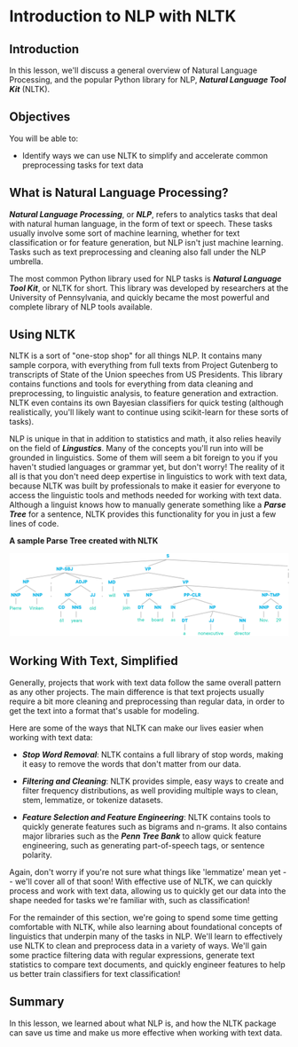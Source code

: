 
# Introduction to NLP with NLTK

## Introduction

In this lesson, we'll discuss a general overview of Natural Language Processing, and the popular Python library for NLP, **_Natural Language Tool Kit_** (NLTK).

## Objectives

You will be able to:

* Identify ways we can use NLTK to simplify and accelerate common preprocessing tasks for text data


## What is Natural Language Processing?

**_Natural Language Processing_**, or **_NLP_**, refers to analytics tasks that deal with natural human language, in the form of text or speech. These tasks usually involve some sort of machine learning, whether for text classification or for feature generation, but NLP isn't just machine learning. Tasks such as text preprocessing and cleaning also fall under the NLP umbrella. 

The most common Python library used for NLP tasks is **_Natural Language Tool Kit_**, or NLTK for short. This library was developed by researchers at the University of Pennsylvania, and quickly became the most powerful and complete library of NLP tools available. 

## Using NLTK

NLTK is a sort of "one-stop shop" for all things NLP. It contains many sample corpora, with everything from full texts from Project Gutenberg to transcripts of State of the Union speeches from US Presidents. This library contains functions and tools for everything from data cleaning and preprocessing, to linguistic analysis, to feature generation and extraction. NLTK even contains its own Bayesian classifiers for quick testing (although realistically, you'll likely want to continue using scikit-learn for these sorts of tasks). 

NLP is unique in that in addition to statistics and math, it also relies heavily on the field of **_Lingustics_**. Many of the concepts you'll run into will be grounded in linguistics. Some of them will seem a bit foreign to you if you haven't studied languages or grammar yet, but don't worry! The reality of it all is that you don't need deep expertise in linguistics to work with text data, because NLTK was built by professionals to make it easier for everyone to access the linguistic tools and methods needed for working with text data. Although a linguist knows how to manually generate something like a **_Parse Tree_** for a sentence, NLTK provides this functionality for you in just a few lines of code. 


**A sample Parse Tree created with NLTK**

<center> <img src='images/new_parse_tree.png'  width="750"> </center>
    
    
    


## Working With Text, Simplified

Generally, projects that work with text data follow the same overall pattern as any other projects. The main difference is that text projects usually require a bit more cleaning and preprocessing than regular data, in order to get the text into a format that's usable for modeling. 

Here are some of the ways that NLTK can make our lives easier when working with text data:

- **_Stop Word Removal_**: NLTK contains a full library of stop words, making it easy to remove the words that don't matter from our data.    

- **_Filtering and Cleaning_**: NLTK provides simple, easy ways to create and filter frequency distributions, as well providing multiple ways to clean, stem, lemmatize, or tokenize datasets.   

- **_Feature Selection and Feature Engineering_**: NLTK contains tools to quickly generate features such as bigrams and n-grams. It also contains major libraries such as the **_Penn Tree Bank_** to allow quick feature engineering, such as generating part-of-speech tags, or sentence polarity. 

Again, don't worry if you're not sure what things like 'lemmatize' mean yet -- we'll cover all of that soon! With effective use of NLTK, we can quickly process and work with text data, allowing us to quickly get our data into the shape needed for tasks we're familiar with, such as classification!

For the remainder of this section, we're going to spend some time getting comfortable with NLTK, while also learning about foundational concepts of linguistics that underpin many of the tasks in NLP. We'll learn to effectively use NLTK to clean and preprocess data in a variety of ways. We'll gain some practice filtering data with regular expressions, generate text statistics to compare text documents, and quickly engineer features to help us better train classifiers for text classification!


## Summary

In this lesson, we learned about what NLP is, and how the NLTK package can save us time and make us more effective when working with text data. 
